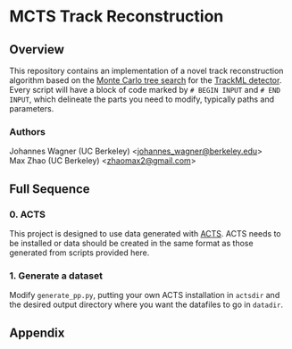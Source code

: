 # MCTS Track Reconstruction

## Overview

This repository contains an implementation of a novel track reconstruction algorithm based on the [Monte Carlo tree search](https://en.wikipedia.org/wiki/Monte_Carlo_tree_search) for the [TrackML detector](https://www.kaggle.com/competitions/trackml-particle-identification). Every script will have a block of code marked by `# BEGIN INPUT` and `# END INPUT`, which delineate the parts you need to modify, typically paths and parameters.

### Authors

Johannes Wagner (UC Berkeley) \<johannes_wagner@berkeley.edu\>  
Max Zhao (UC Berkeley) \<zhaomax2@gmail.com\>

## Full Sequence

### 0. ACTS

This project is designed to use data generated with [ACTS](https://acts.readthedocs.io/en/latest/). ACTS needs to be installed or data should be created in the same format as those generated from scripts provided here.

### 1. Generate a dataset

Modify `generate_pp.py`, putting your own ACTS installation in `actsdir` and the desired output directory where you want the datafiles to go in `datadir`.

## Appendix
